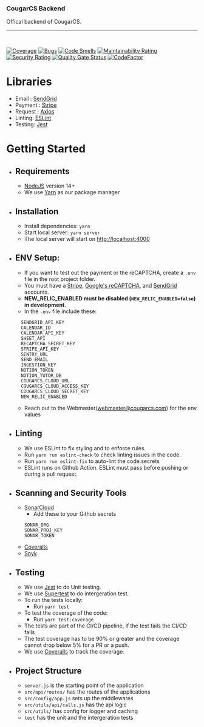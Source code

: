 ### CougarCS Backend

Offical backend of CougarCS.
<br/>

<hr/>
<br/>

[![Coverage](https://sonarcloud.io/api/project_badges/measure?project=CougarCS_CougarCS-Backend&metric=coverage)](https://sonarcloud.io/summary/new_code?id=CougarCS_CougarCS-Backend)
[![Bugs](https://sonarcloud.io/api/project_badges/measure?project=CougarCS_CougarCS-Backend&metric=bugs)](https://sonarcloud.io/summary/new_code?id=CougarCS_CougarCS-Backend)
[![Code Smells](https://sonarcloud.io/api/project_badges/measure?project=CougarCS_CougarCS-Backend&metric=code_smells)](https://sonarcloud.io/summary/new_code?id=CougarCS_CougarCS-Backend)
[![Maintainability Rating](https://sonarcloud.io/api/project_badges/measure?project=CougarCS_CougarCS-Backend&metric=sqale_rating)](https://sonarcloud.io/summary/new_code?id=CougarCS_CougarCS-Backend)
[![Security Rating](https://sonarcloud.io/api/project_badges/measure?project=CougarCS_CougarCS-Backend&metric=security_rating)](https://sonarcloud.io/summary/new_code?id=CougarCS_CougarCS-Backend)
[![Quality Gate Status](https://sonarcloud.io/api/project_badges/measure?project=CougarCS_CougarCS-Backend&metric=alert_status)](https://sonarcloud.io/summary/new_code?id=CougarCS_CougarCS-Backend)
[![CodeFactor](https://www.codefactor.io/repository/github/cougarcs/cougarcs-backend/badge)](https://www.codefactor.io/repository/github/cougarcs/cougarcs-backend)

# Libraries

- Email : [SendGrid](https://sendgrid.com)
- Payment : [Stripe](https://stripe.com/docs)
- Request : [Axios](https://github.com/axios/axios)
- Linting: [ESLint](https://eslint.org/)
- Testing: [Jest](https://jestjs.io/)

# Getting Started

- ## Requirements
  - [NodeJS](https://nodejs.org/en/) version 14+
  - We use [Yarn](https://yarnpkg.com/getting-started/install) as our package manager
- ## Installation
  - Install dependencies: `yarn`
  - Start local server: `yarn server`
  - The local server will start on [http://localhost:4000](http://localhost:4000)
- ## ENV Setup:
  - If you want to test out the payment or the reCAPTCHA, create a `.env` file in the root project folder.
  - You must have a [Stripe](https://stripe.com/), [Google's reCAPTCHA](https://www.google.com/recaptcha/about/), and [SendGrid](https://sendgrid.com) accounts.
  - <strong>NEW_RELIC_ENABLED must be disabled (`NEW_RELIC_ENABLED=false`) in development.</strong>
  - In the `.env` file include these:
  ```
    SENDGRID_API_KEY
    CALENDAR_ID
    CALENDAR_API_KEY
    SHEET_API
    RECAPTCHA_SECRET_KEY
    STRIPE_API_KEY
    SENTRY_URL
    SEND_EMAIL
    INGESTION_KEY
    NOTION_TOKEN
    NOTION_TUTOR_DB
    COUGARCS_CLOUD_URL
    COUGARCS_CLOUD_ACCESS_KEY
    COUGARCS_CLOUD_SECRET_KEY
    NEW_RELIC_ENABLED
  ```
  - Reach out to the Webmaster(webmaster@cougarcs.com) for the env values
- ## Linting

  - We use ESLint to fix styling and to enforce rules.
  - Run `yarn run eslint-check` to check linting issues in the code.
  - Run `yarn run eslint-fix` to auto-lint the code.secrets
  - ESLint runs on Github Action. ESLint must pass before pushing or during a pull request.

- ## Scanning and Security Tools

  - [SonarCloud](https://sonarcloud.io/)
    - Add these to your Github secrets
    ```
    SONAR_ORG
    SONAR_PROJ_KEY
    SONAR_TOKEN
    ```
  - [Coveralls](https://coveralls.io/)
  - [Snyk](https://snyk.io/)

- ## Testing

  - We use [Jest](https://jestjs.io/) to do Unit testing.
  - We use [Supertest](https://github.com/visionmedia/supertest) to do intergeration test.
  - To run the tests locally:
    - Run `yarn test`
  - To test the coverage of the code:
    - Run `yarn test:coverage`
  - The tests are part of the CI/CD pipeline, if the test fails the CI/CD fails
  - The test coverage has to be 90% or greater and the coverage cannot drop below 5% for a PR or a push.
  - We use [Coveralls](https://coveralls.io/github/CougarCS/CougarCS-Backend) to track the coverage.

- ## Project Structure
  - `server.js` is the starting point of the application
  - `src/api/routes/` has the routes of the applications
  - `src/config/app.js` sets up the middlewares
  - `src/utils/api/calls.js` has the api logic
  - `src/utils/` has config for logger and caching
  - `test` has the unit and the intergeration tests
